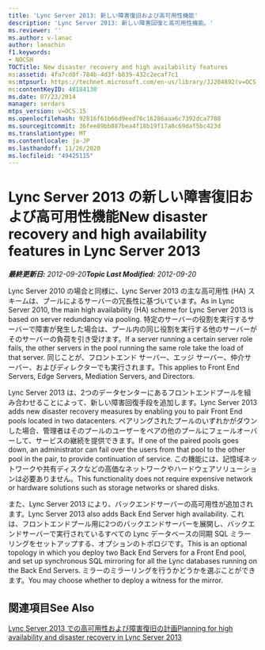```yaml
---
title: 'Lync Server 2013: 新しい障害復旧および高可用性機能'
description: 'Lync Server 2013: 新しい障害回復と高可用性機能。'
ms.reviewer: ''
ms.author: v-lanac
author: lanachin
f1.keywords:
- NOCSH
TOCTitle: New disaster recovery and high availability features
ms:assetid: 4fa7cd0f-784b-4d3f-b839-432c2ecaf7c1
ms:mtpsurl: https://technet.microsoft.com/en-us/library/JJ204892(v=OCS.15)
ms:contentKeyID: 48184130
ms.date: 07/23/2014
manager: serdars
mtps_version: v=OCS.15
ms.openlocfilehash: 92816f61b66d9eed76c16286aaa6c7392dca7708
ms.sourcegitcommit: 36fee89bb887bea4f18b19f17a8c69daf5bc423d
ms.translationtype: MT
ms.contentlocale: ja-JP
ms.lasthandoff: 11/26/2020
ms.locfileid: "49425115"
---
```

# <a name="new-disaster-recovery-and-high-availability-features-in-lync-server-2013"></a><span data-ttu-id="bac76-103">Lync Server 2013 の新しい障害復旧および高可用性機能</span><span class="sxs-lookup"><span data-stu-id="bac76-103">New disaster recovery and high availability features in Lync Server 2013</span></span>

<div data-xmlns="http://www.w3.org/1999/xhtml">

<div class="topic" data-xmlns="http://www.w3.org/1999/xhtml" data-msxsl="urn:schemas-microsoft-com:xslt" data-cs="https://msdn.microsoft.com/">

<div data-asp="https://msdn2.microsoft.com/asp">



</div>

<div id="mainSection">

<div id="mainBody"><span data-ttu-id="bac76-104">

<span> </span></span><span class="sxs-lookup"><span data-stu-id="bac76-104">

<span> </span></span></span>

<span data-ttu-id="bac76-105">_**最終更新日:** 2012-09-20_</span><span class="sxs-lookup"><span data-stu-id="bac76-105">_**Topic Last Modified:** 2012-09-20_</span></span>

<span data-ttu-id="bac76-106">Lync Server 2010 の場合と同様に、Lync Server 2013 の主な高可用性 (HA) スキームは、プールによるサーバーの冗長性に基づいています。</span><span class="sxs-lookup"><span data-stu-id="bac76-106">As in Lync Server 2010, the main high availability (HA) scheme for Lync Server 2013 is based on server redundancy via pooling.</span></span> <span data-ttu-id="bac76-107">特定のサーバーの役割を実行するサーバーで障害が発生した場合は、プール内の同じ役割を実行する他のサーバーがそのサーバーの負荷を引き受けます。</span><span class="sxs-lookup"><span data-stu-id="bac76-107">If a server running a certain server role fails, the other servers in the pool running the same role take the load of that server.</span></span> <span data-ttu-id="bac76-108">同じことが、フロントエンド サーバー、エッジ サーバー、仲介サーバー、およびディレクターでも実行されます。</span><span class="sxs-lookup"><span data-stu-id="bac76-108">This applies to Front End Servers, Edge Servers, Mediation Servers, and Directors.</span></span>

<span data-ttu-id="bac76-109">Lync Server 2013 は、2つのデータセンターにあるフロントエンドプールを組み合わせることによって、新しい障害回復手段を追加します。</span><span class="sxs-lookup"><span data-stu-id="bac76-109">Lync Server 2013 adds new disaster recovery measures by enabling you to pair Front End pools located in two datacenters.</span></span> <span data-ttu-id="bac76-110">ペアリングされたプールのいずれかがダウンした場合、管理者はそのプールのユーザーをペアの他のプールにフェールオーバーして、サービスの継続を提供できます。</span><span class="sxs-lookup"><span data-stu-id="bac76-110">If one of the paired pools goes down, an administrator can fail over the users from that pool to the other pool in the pair, to provide continuation of service.</span></span> <span data-ttu-id="bac76-111">この機能には、記憶域ネットワークや共有ディスクなどの高価なネットワークやハードウェアソリューションは必要ありません。</span><span class="sxs-lookup"><span data-stu-id="bac76-111">This functionality does not require expensive network or hardware solutions such as storage networks or shared disks.</span></span>

<span data-ttu-id="bac76-112">また、Lync Server 2013 により、バックエンドサーバーの高可用性が追加されます。</span><span class="sxs-lookup"><span data-stu-id="bac76-112">Lync Server 2013 also adds Back End Server high availability.</span></span> <span data-ttu-id="bac76-113">これは、フロントエンドプール用に2つのバックエンドサーバーを展開し、バックエンドサーバーで実行されているすべての Lync データベースの同期 SQL ミラーリングをセットアップする、オプションのトポロジです。</span><span class="sxs-lookup"><span data-stu-id="bac76-113">This is an optional topology in which you deploy two Back End Servers for a Front End pool, and set up synchronous SQL mirroring for all the Lync databases running on the Back End Servers.</span></span> <span data-ttu-id="bac76-114">ミラーのミラーリングを行うかどうかを選ぶことができます。</span><span class="sxs-lookup"><span data-stu-id="bac76-114">You may choose whether to deploy a witness for the mirror.</span></span>

<div>

## <a name="see-also"></a><span data-ttu-id="bac76-115">関連項目</span><span class="sxs-lookup"><span data-stu-id="bac76-115">See Also</span></span>


[<span data-ttu-id="bac76-116">Lync Server 2013 での高可用性および障害復旧の計画</span><span class="sxs-lookup"><span data-stu-id="bac76-116">Planning for high availability and disaster recovery in Lync Server 2013</span></span>](lync-server-2013-planning-for-high-availability-and-disaster-recovery.md)  
  

<span data-ttu-id="bac76-117"></div>

</div>

<span> </span>

</div>

</div>

</span><span class="sxs-lookup"><span data-stu-id="bac76-117"></div>

</div>

<span> </span>

</div>

</div>

</span></span></div>

